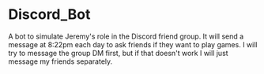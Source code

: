 # Discord_Bot
A bot to simulate Jeremy's role in the Discord friend group. It will send a message at 8:22pm each day to ask friends if they want to play games. I will try to message the group DM first, but if that doesn't work I will just message my friends separately.
